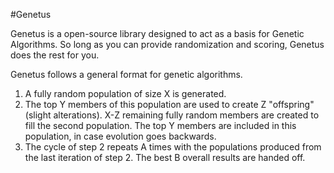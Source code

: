 #Genetus

Genetus is a open-source library designed to act as a basis for Genetic Algorithms. So long as you can provide randomization and scoring, Genetus does the rest for you.

Genetus follows a general format for genetic algorithms.
1. A fully random population of size X is generated.
2. The top Y members of this population are used to create Z "offspring" (slight alterations). X-Z remaining fully random members are created to fill the second population. The top Y members are included in this population, in case evolution goes backwards.
3. The cycle of step 2 repeats A times with the populations produced from the last iteration of step 2. The best B overall results are handed off. 